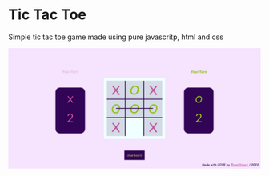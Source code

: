 <!DOCTYPE html>
<html lang="en">
<head>
    <meta charset="UTF-8">
    <meta http-equiv="X-UA-Compatible" content="IE=edge">
    <meta name="viewport" content="width=device-width, initial-scale=1.0">
    <title>Document</title>
</head>
<body>
    <h1>Tic Tac Toe</h1>
    <p>
        Simple tic tac toe game made using pure javascritp, html and css
    </p>
    <img src="/TIC-TAC-TOE.png" alt="" srcset="" />
</body>
</html>